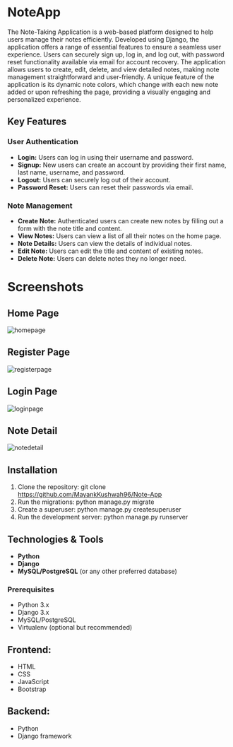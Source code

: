 # NoteApp

The Note-Taking Application is a web-based platform designed to help users manage their notes efficiently. Developed using Django, the application offers a range of essential features to ensure a seamless user experience. Users can securely sign up, log in, and log out, with password reset functionality available via email for account recovery. The application allows users to create, edit, delete, and view detailed notes, making note management straightforward and user-friendly. A unique feature of the application is its dynamic note colors, which change with each new note added or upon refreshing the page, providing a visually engaging and personalized experience.

## Key Features

### User Authentication

- **Login:** Users can log in using their username and password.
- **Signup:** New users can create an account by providing their first name, last name, username, and password.
- **Logout:** Users can securely log out of their account.
- **Password Reset:** Users can reset their passwords via email.

### Note Management

- **Create Note:** Authenticated users can create new notes by filling out a form with the note title and content.
- **View Notes:** Users can view a list of all their notes on the home page.
- **Note Details:** Users can view the details of individual notes.
- **Edit Note:** Users can edit the title and content of existing notes.
- **Delete Note:** Users can delete notes they no longer need.
# Screenshots

## Home Page

![homepage](https://github.com/MayankKushwah96/Note-App/assets/114723254/d3368440-cd76-4fb7-9657-96ef178f8243)

## Register Page

![registerpage](https://github.com/MayankKushwah96/Note-App/assets/114723254/b1ae5f0c-2b24-44e8-b22e-e989521566de)

## Login Page

![loginpage](https://github.com/MayankKushwah96/Note-App/assets/114723254/7b367d18-ccb5-40e4-b91c-50cd2388adfd)

## Note Detail

![notedetail](https://github.com/MayankKushwah96/Note-App/assets/114723254/c0503d0c-8654-42da-99cf-896f009d7026)

## Installation

1. Clone the repository: git clone https://github.com/MayankKushwah96/Note-App
2. Run the migrations: python manage.py migrate
3. Create a superuser: python manage.py createsuperuser
4. Run the development server: python manage.py runserver

## Technologies & Tools

- **Python**
- **Django**
- **MySQL/PostgreSQL** (or any other preferred database)

### Prerequisites

- Python 3.x
- Django 3.x
- MySQL/PostgreSQL
- Virtualenv (optional but recommended)

## Frontend:

* HTML
* CSS
* JavaScript
* Bootstrap

## Backend:

* Python
* Django framework
